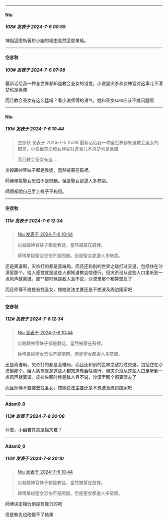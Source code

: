 ﻿
*****

####  Niu  
##### 108#       发表于 2024-7-6 00:55

神祖這麼執著於小幽的理由竟然這麼單純。


*****

####  空彦秋  
##### 109#       发表于 2024-7-6 07:08

最新话给我一种全世界都知道教会圣女的错觉，小说里灾杀和女神官对这事儿不清楚也是离谱

而且教会圣女有这么猛吗？看小说师傅的语气，她和圣女solo应该不成问题啊


*****

####  Niu  
##### 110#       发表于 2024-7-6 10:44

<blockquote>空彦秋 发表于 2024-7-5 15:08
最新话给我一种全世界都知道教会圣女的错觉，小说里灾杀和女神官对这事儿不清楚也是离谱

而且教会圣女有这 ...</blockquote>
災殺跟神官妹子都是教徒，當然被蒙在鼓裡。

師傅單挑聖女恐怕不是問題。但是聖女那邊人多勢眾。

師傅都說自己手上棋子不夠用。


*****

####  空彦秋  
##### 111#       发表于 2024-7-6 12:34

<blockquote><a href="httphttps://bbs.saraba1st.com/2b/forum.php?mod=redirect&amp;goto=findpost&amp;pid=65499888&amp;ptid=1717751" target="_blank">Niu 发表于 2024-7-6 10:44</a>

災殺跟神官妹子都是教徒，當然被蒙在鼓裡。

師傅單挑聖女恐怕不是問題。但是聖女那邊人多勢眾。</blockquote>
还是离谱啊，灾杀打的都是高端局，而且还和别的世界之敌打过交道，包括住在沙漠里那个。给人感觉就是这些人都知道教会啥德行，但灾杀没从这些人口里听到一点风声就离谱。废**那时候是敌人且不说，沙漠里那个都算盟友了

而且师傅不直接去找圣女，按她说法主要还是不想波及周边国家吧

*****

####  空彦秋  
##### 112#       发表于 2024-7-6 12:34

<blockquote><a href="httphttps://bbs.saraba1st.com/2b/forum.php?mod=redirect&amp;goto=findpost&amp;pid=65499888&amp;ptid=1717751" target="_blank">Niu 发表于 2024-7-6 10:44</a>

災殺跟神官妹子都是教徒，當然被蒙在鼓裡。

師傅單挑聖女恐怕不是問題。但是聖女那邊人多勢眾。</blockquote>
还是离谱啊，灾杀打的都是高端局，而且还和别的世界之敌打过交道，包括住在沙漠里那个。给人感觉就是这些人都知道教会啥德行，但灾杀没从这些人口里听到一点风声就离谱。皮拉佐那时候是敌人且不说，沙漠里那个都算盟友了

而且师傅不直接去找圣女，按她说法主要还是不想波及周边国家吧


*****

####  Adam0_0  
##### 113#       发表于 2024-7-8 20:08

什麼，小幽君其實是姐夫君？


*****

####  Adam0_0  
##### 114#       发表于 2024-7-8 20:10

<blockquote><a href="httphttps://bbs.saraba1st.com/2b/forum.php?mod=redirect&amp;goto=findpost&amp;pid=65499888&amp;ptid=1717751" target="_blank">Niu 发表于 2024-7-6 10:44</a>

災殺跟神官妹子都是教徒，當然被蒙在鼓裡。

師傅單挑聖女恐怕不是問題。但是聖女那邊人多勢眾。</blockquote>
師博決定報仇倒是有能力的吧

但是執仇也改變不了結果

